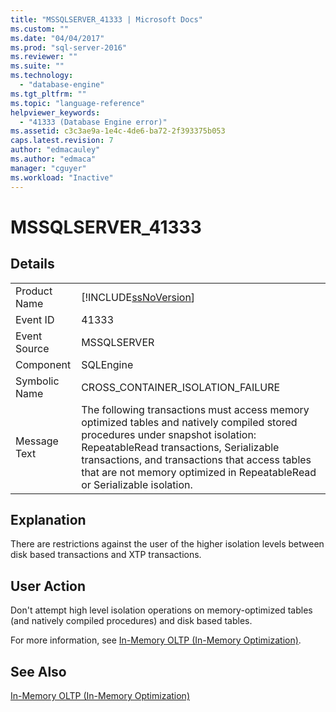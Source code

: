 ```yaml
---
title: "MSSQLSERVER_41333 | Microsoft Docs"
ms.custom: ""
ms.date: "04/04/2017"
ms.prod: "sql-server-2016"
ms.reviewer: ""
ms.suite: ""
ms.technology: 
  - "database-engine"
ms.tgt_pltfrm: ""
ms.topic: "language-reference"
helpviewer_keywords: 
  - "41333 (Database Engine error)"
ms.assetid: c3c3ae9a-1e4c-4de6-ba72-2f393375b053
caps.latest.revision: 7
author: "edmacauley"
ms.author: "edmaca"
manager: "cguyer"
ms.workload: "Inactive"
---
```

# MSSQLSERVER_41333
  
## Details  
  
|||  
|-|-|  
|Product Name|[!INCLUDE[ssNoVersion](../../includes/ssnoversion-md.md)]|  
|Event ID|41333|  
|Event Source|MSSQLSERVER|  
|Component|SQLEngine|  
|Symbolic Name|CROSS_CONTAINER_ISOLATION_FAILURE|  
|Message Text|The following transactions must access memory optimized tables and natively compiled stored procedures under snapshot isolation: RepeatableRead transactions, Serializable transactions, and transactions that access tables that are not memory optimized in RepeatableRead or Serializable isolation.|  
  
## Explanation  
There are restrictions against the user of the higher isolation levels between disk based transactions and XTP transactions.  
  
## User Action  
Don't attempt high level isolation operations on memory-optimized tables (and natively compiled procedures) and disk based tables.  
  
For more information, see [In-Memory OLTP &#40;In-Memory Optimization&#41;](~/relational-databases/in-memory-oltp/in-memory-oltp-in-memory-optimization.md).  
  
## See Also  
[In-Memory OLTP &#40;In-Memory Optimization&#41;](~/relational-databases/in-memory-oltp/in-memory-oltp-in-memory-optimization.md)  
  
